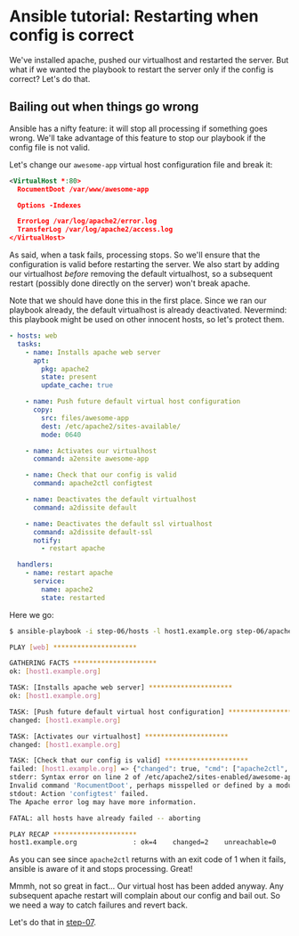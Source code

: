 # Ansible tutorial: Restarting when config is correct

We've installed apache, pushed our virtualhost and restarted the server. But
what if we wanted the playbook to restart the server only if the config is
correct? Let's do that.

## Bailing out when things go wrong

Ansible has a nifty feature: it will stop all processing if something goes
wrong. We'll take advantage of this feature to stop our playbook if the config
file is not valid.

Let's change our `awesome-app` virtual host configuration file and break it:

```xml
<VirtualHost *:80>
  RocumentDoot /var/www/awesome-app

  Options -Indexes

  ErrorLog /var/log/apache2/error.log
  TransferLog /var/log/apache2/access.log
</VirtualHost>
```

As said, when a task fails, processing stops. So we'll ensure that the
configuration is valid before restarting the server. We also start by adding
our  virtualhost _before_ removing the default virtualhost, so a subsequent
restart (possibly done directly on the server) won't break apache.

Note that we should have done this in the first place. Since we ran our
playbook already, the default virtualhost is already deactivated. Nevermind:
this playbook might be used on other innocent hosts, so let's protect them.

```yaml
- hosts: web
  tasks:
    - name: Installs apache web server
      apt:
        pkg: apache2
        state: present
        update_cache: true

    - name: Push future default virtual host configuration
      copy:
        src: files/awesome-app
        dest: /etc/apache2/sites-available/
        mode: 0640

    - name: Activates our virtualhost
      command: a2ensite awesome-app

    - name: Check that our config is valid
      command: apache2ctl configtest

    - name: Deactivates the default virtualhost
      command: a2dissite default

    - name: Deactivates the default ssl virtualhost
      command: a2dissite default-ssl
      notify:
        - restart apache

  handlers:
    - name: restart apache
      service:
        name: apache2
        state: restarted
```

Here we go:

```bash
$ ansible-playbook -i step-06/hosts -l host1.example.org step-06/apache.yml

PLAY [web] *********************

GATHERING FACTS *********************
ok: [host1.example.org]

TASK: [Installs apache web server] *********************
ok: [host1.example.org]

TASK: [Push future default virtual host configuration] *********************
changed: [host1.example.org]

TASK: [Activates our virtualhost] *********************
changed: [host1.example.org]

TASK: [Check that our config is valid] *********************
failed: [host1.example.org] => {"changed": true, "cmd": ["apache2ctl", "configtest"], "delta": "0:00:00.045046", "end": "2013-03-08 16:09:32.002063", "rc": 1, "start": "2013-03-08 16:09:31.957017"}
stderr: Syntax error on line 2 of /etc/apache2/sites-enabled/awesome-app:
Invalid command 'RocumentDoot', perhaps misspelled or defined by a module not included in the server configuration
stdout: Action 'configtest' failed.
The Apache error log may have more information.

FATAL: all hosts have already failed -- aborting

PLAY RECAP *********************
host1.example.org              : ok=4    changed=2    unreachable=0    failed=1
```

As you can see since `apache2ctl` returns with an exit code of 1 when it fails,
ansible is aware of it and stops processing. Great!

Mmmh, not so great in fact... Our virtual host has been added anyway. Any
subsequent apache restart will complain about our config and bail out. So we
need a way to catch failures and revert back.

Let's do that in
[step-07](https://github.com/leucos/ansible-tuto/tree/master/step-07).

